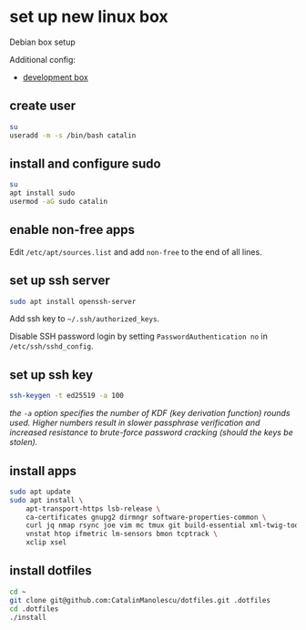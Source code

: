 # set up new linux box

Debian box setup

Additional config:

- [development box](dev.md)

## create user

```bash
su
useradd -m -s /bin/bash catalin
```

## install and configure sudo

```bash
su
apt install sudo
usermod -aG sudo catalin
```

## enable non-free apps

Edit `/etc/apt/sources.list` and add `non-free` to the end of all lines.

## set up ssh server

```bash
sudo apt install openssh-server
```

Add ssh key to `~/.ssh/authorized_keys`.

Disable SSH password login by setting `PasswordAuthentication no` in `/etc/ssh/sshd_config`.

## set up ssh key

```bash
ssh-keygen -t ed25519 -a 100
```

*the `-a` option specifies the number of KDF (key derivation function) rounds used.  Higher numbers result in slower passphrase verification and increased resistance to brute-force password cracking (should the keys be stolen).*

## install apps

```bash
sudo apt update
sudo apt install \
    apt-transport-https lsb-release \
    ca-certificates gnupg2 dirmngr software-properties-common \
    curl jq nmap rsync joe vim mc tmux git build-essential xml-twig-tools\
    vnstat htop ifmetric lm-sensors bmon tcptrack \
    xclip xsel
```

## install dotfiles

```bash
cd ~
git clone git@github.com:CatalinManolescu/dotfiles.git .dotfiles
cd .dotfiles
./install
```
